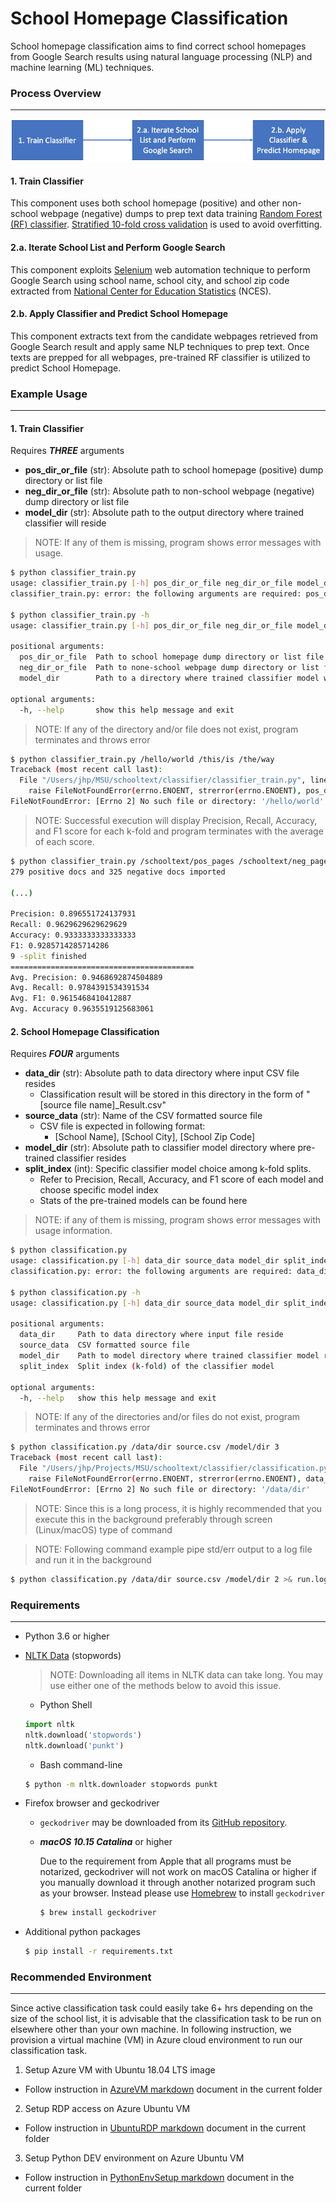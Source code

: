 # School Homepage Classification

School homepage classification aims to find correct school homepages from Google Search results using natural language processing (NLP) and machine learning (ML) techniques.  

### Process Overview

------

![Process Overview](images/proc_overview.png)

#### 1. Train Classifier

This component uses both school homepage (positive) and other non-school webpage (negative) dumps to prep text data training [Random Forest (RF) classifier](https://scikit-learn.org/stable/modules/generated/sklearn.ensemble.RandomForestClassifier.html). [Stratified 10-fold cross validation](https://scikit-learn.org/stable/modules/generated/sklearn.model_selection.StratifiedKFold.html) is used to avoid overfitting.

#### 2.a. Iterate School List and Perform Google Search

This component exploits [Selenium](https://selenium-python.readthedocs.io/) web automation technique to perform Google Search using school name, school city, and school zip code extracted from [National Center for Education Statistics](https://nces.ed.gov/) (NCES).

#### 2.b. Apply Classifier and Predict School Homepage

This component extracts text from the candidate webpages retrieved from Google Search result and apply same NLP techniques to prep text. Once texts are prepped for all webpages, pre-trained RF classifier is utilized to predict School Homepage.

### Example Usage

------

#### 1. Train Classifier

Requires ***THREE*** arguments

- **pos_dir_or_file** (str): Absolute path to school homepage (positive) dump directory or list file
- **neg_dir_or_file** (str): Absolute path to non-school webpage (negative) dump directory or list file
- **model_dir** (str): Absolute path to the output directory where trained classifier will reside

> NOTE: If any of them is missing, program shows error messages with usage.

```bash
$ python classifier_train.py
usage: classifier_train.py [-h] pos_dir_or_file neg_dir_or_file model_dir
classifier_train.py: error: the following arguments are required: pos_dir_or_file, neg_dir_or_file, model_dir

$ python classifier_train.py -h
usage: classifier_train.py [-h] pos_dir_or_file neg_dir_or_file model_dir

positional arguments:
  pos_dir_or_file  Path to school homepage dump directory or list file
  neg_dir_or_file  Path to none-school webpage dump directory or list file
  model_dir        Path to a directory where trained classifier model will reside

optional arguments:
  -h, --help       show this help message and exit
```

> NOTE: If any of the directory and/or file does not exist, program terminates and throws error

```bash
$ python classifier_train.py /hello/world /this/is /the/way
Traceback (most recent call last):
  File "/Users/jhp/MSU/schooltext/classifier/classifier_train.py", line 26, in <module>
    raise FileNotFoundError(errno.ENOENT, strerror(errno.ENOENT), pos_dir_or_file)
FileNotFoundError: [Errno 2] No such file or directory: '/hello/world'
```

> NOTE: Successful execution will display Precision, Recall, Accuracy, and F1 score for each k-fold and program terminates with the average of each score.

```bash
$ python classifier_train.py /schooltext/pos_pages /schooltext/neg_pages /schooltext/model
279 positive docs and 325 negative docs imported

(...)

Precision: 0.896551724137931
Recall: 0.9629629629629629
Accuracy: 0.9333333333333333
F1: 0.9285714285714286
9 -split finished
=========================================
Avg. Precision: 0.9468692874504889
Avg. Recall: 0.9784391534391534
Avg. F1: 0.9615468410412887
Avg. Accuracy 0.9635519125683061
```

#### 2. School Homepage Classification

Requires ***FOUR*** arguments

- **data_dir** (str): Absolute path to data directory where input CSV file resides
  - Classification result will be stored in this directory in the form of "[source file name]_Result.csv"
- **source_data** (str): Name of the CSV formatted source file
  - CSV file is expected in following format:
    - [School Name], [School City], [School Zip Code]
- **model_dir** (str): Absolute path to classifier model directory where pre-trained classifier resides
- **split_index** (int): Specific classifier model choice among k-fold splits.
  - Refer to Precision, Recall, Accuracy, and F1 score of each model and choose specific model index
  - Stats of the pre-trained models can be found here

> NOTE: if any of them is missing, program shows error messages with usage information.

```bash
$ python classification.py
usage: classification.py [-h] data_dir source_data model_dir split_index
classification.py: error: the following arguments are required: data_dir, source_data, model_dir, split_index

$ python classification.py -h
usage: classification.py [-h] data_dir source_data model_dir split_index

positional arguments:
  data_dir     Path to data directory where input file reside
  source_data  CSV formatted source file
  model_dir    Path to model directory where trained classifier model reside
  split_index  Split index (k-fold) of the classifier model

optional arguments:
  -h, --help   show this help message and exit
```

> NOTE: If any of the directories and/or files do not exist, program terminates and throws error

```bash
$ python classification.py /data/dir source.csv /model/dir 3
Traceback (most recent call last):
  File "/Users/jhp/Projects/MSU/schooltext/classifier/classification.py", line 61, in <module>
    raise FileNotFoundError(errno.ENOENT, strerror(errno.ENOENT), data_dir)
FileNotFoundError: [Errno 2] No such file or directory: '/data/dir'
```

> NOTE: Since this is a long process, it is highly recommended that you execute this in the background preferably through screen (Linux/macOS) type of command

> NOTE: Following command example pipe std/err output to a log file and run it in the background

```bash
$ python classification.py /data/dir source.csv /model/dir 2 >& run.log &
```

### Requirements

------

- Python 3.6 or higher

- [NLTK Data](https://www.nltk.org/data.html) (stopwords)

  > NOTE: Downloading all items in NLTK data can take long. You may use either one of the methods below to avoid this issue.

  - Python Shell

  ```python
  import nltk
  nltk.download('stopwords')
  nltk.download('punkt')
  ```

  - Bash command-line

  ```bash
  $ python -m nltk.downloader stopwords punkt
  ```

- Firefox browser and geckodriver

  - `geckodriver` may be downloaded from its [GitHub repository](https://github.com/mozilla/geckodriver/releases).

  - ***macOS 10.15 Catalina*** or higher

    Due to the requirement from Apple that all programs must be notarized, geckodriver will not work on macOS Catalina or higher if you manually download it through another notarized program such as your browser. Instead please use [Homebrew](https://brew.sh/) to install `geckodriver`

    ```bash
    $ brew install geckodriver
    ```

- Additional python packages

  ```bash
  $ pip install -r requirements.txt
  ```

### Recommended Environment

------

Since active classification task could easily take 6+ hrs depending on the size of the school list, it is advisable that the classification task to be run on elsewhere other than your own machine. In following instruction, we provision a virtual machine (VM) in Azure cloud environment to run our classification task.

1. Setup Azure VM with Ubuntu 18.04 LTS image

- Follow instruction in [AzureVM markdown](AzureVM.md) document in the current folder

2. Setup RDP access on Azure Ubuntu VM

- Follow instruction in [UbuntuRDP markdown](UbuntuRDP.md) document in the current folder

3. Setup Python DEV environment on Azure Ubuntu VM

- Follow instruction in [PythonEnvSetup markdown](PythonEnvSetup.md) document in the current folder

